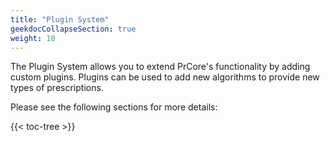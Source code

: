 ```yaml
---
title: "Plugin System"
geekdocCollapseSection: true
weight: 10
---
```


The Plugin System allows you to extend PrCore's functionality by adding custom plugins. Plugins can be used to add new algorithms to provide new types of prescriptions.

Please see the following sections for more details:

{{< toc-tree >}}
